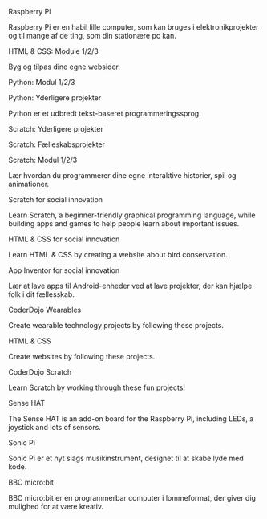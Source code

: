 Raspberry Pi

Raspberry Pi er en habil lille computer, som kan bruges i elektronikprojekter og til mange af de ting, som din stationære pc kan.

HTML & CSS: Module 1/2/3

Byg og tilpas dine egne websider.

Python: Modul 1/2/3

Python: Yderligere projekter

Python er et udbredt tekst-baseret programmeringssprog.

Scratch: Yderligere projekter

Scratch: Fælleskabsprojekter

Scratch: Modul 1/2/3

Lær hvordan du programmerer dine egne interaktive historier, spil og animationer.

Scratch for social innovation

Learn Scratch, a beginner-friendly graphical programming language, while building apps and games to help people learn about important issues.

HTML & CSS for social innovation

Learn HTML & CSS by creating a website about bird conservation.

App Inventor for social innovation

Lær at lave apps til Android-enheder ved at lave projekter, der kan hjælpe folk i dit fællesskab.

CoderDojo Wearables

Create wearable technology projects by following these projects.

HTML & CSS

Create websites by following these projects.

CoderDojo Scratch

Learn Scratch by working through these fun projects!

Sense HAT

The Sense HAT is an add-on board for the Raspberry Pi, including LEDs, a joystick and lots of sensors.

Sonic Pi

Sonic Pi er et nyt slags musikinstrument, designet til at skabe lyde med kode.

BBC micro:bit

BBC micro:bit er en programmerbar computer i lommeformat, der giver dig mulighed for at være kreativ.